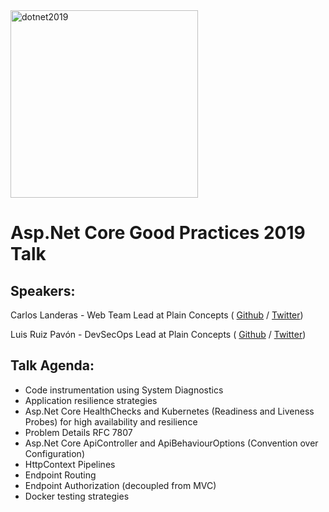 <img src="https://www.dotnet2019.com/assets/logo-dotnet.svg" alt="dotnet2019" style="width:300px;"/>

# Asp.Net Core Good Practices 2019 Talk

## Speakers:

Carlos Landeras - Web Team Lead at Plain Concepts ( [Github](https://github.com/CarlosLanderas) / [Twitter](https://twitter.com/Carlos_Lande))

Luis Ruiz Pavón - DevSecOps Lead at Plain Concepts ( [Github](https://github.com/lurumad) / [Twitter](https://twitter.com/luisruizpavon))

## Talk Agenda:

- Code instrumentation using System Diagnostics
- Application resilience strategies
- Asp.Net Core HealthChecks and Kubernetes (Readiness and Liveness Probes) for high availability and resilience
- Problem Details RFC 7807
- Asp.Net Core ApiController and ApiBehaviourOptions (Convention over Configuration)
- HttpContext Pipelines
- Endpoint Routing
- Endpoint Authorization (decoupled from MVC)
- Docker testing strategies
